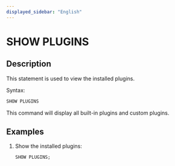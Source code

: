 ```yaml
---
displayed_sidebar: "English"
---
```


# SHOW PLUGINS

## Description

This statement is used to view the installed plugins.

Syntax:

```sql
SHOW PLUGINS
```

This command will display all built-in plugins and custom plugins.

## Examples

1. Show the installed plugins:

    ```sql
    SHOW PLUGINS;
    ```

